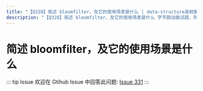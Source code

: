 ```yaml
---
title: "【Q328】简述 bloomfilter，及它的使用场景是什么 | data-structure高频面试题"
description: "【Q328】简述 bloomfilter，及它的使用场景是什么 字节跳动面试题、阿里腾讯面试题、美团小米面试题。"
---
```


# 简述 bloomfilter，及它的使用场景是什么

::: tip Issue
欢迎在 Gtihub Issue 中回答此问题: [Issue 331](https://github.com/shfshanyue/Daily-Question/issues/331)
:::
